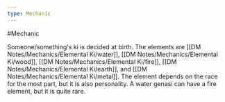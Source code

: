 ```yaml
---
type: Mechanic
---
```


#Mechanic

Someone/something's ki is decided at birth. The elements are [[DM Notes/Mechanics/Elemental Ki/water]], [[DM Notes/Mechanics/Elemental Ki/wood]], [[DM Notes/Mechanics/Elemental Ki/fire]], [[DM Notes/Mechanics/Elemental Ki/earth]], and [[DM Notes/Mechanics/Elemental Ki/metal]]. The element depends on the race for the most part, but it is also personality. A water genasi can have a fire element, but it is quite rare. 